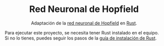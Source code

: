 <center>
  <h1>Red Neuronal de Hopfield</h1>

Adaptación de la [red neuronal de Hopfield](https://en.wikipedia.org/wiki/Hopfield_network) en [Rust](https://www.rust-lang.org/).
</center>

Para ejecutar este proyecto, se necesita tener Rust instalado en el equipo. Si no lo tienes, puedes seguir los pasos de la [guía de instalación de Rust](https://www.rust-lang.org/tools/install).



